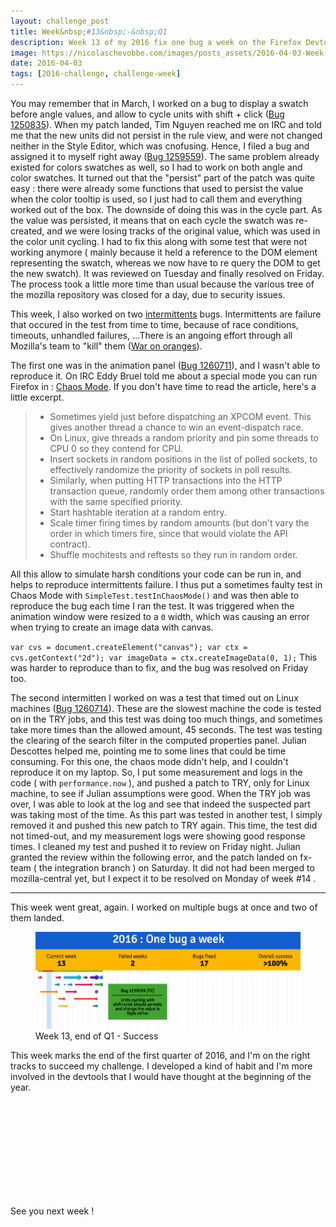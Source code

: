 ```yaml
---
layout: challenge_post
title: Week&nbsp;#13&nbsp;-&nbsp;Q1
description: Week 13 of my 2016 fix one bug a week on the Firefox Devtools
image: https://nicolaschevobbe.com/images/posts_assets/2016-04-03-Week-13/twitter-card.png
date: 2016-04-03
tags: [2016-challenge, challenge-week]
---
```


You may remember that in March, I worked on a bug to display a swatch before angle values, and allow to cycle units with shift + click ([Bug 1250835](https://bugzilla.mozilla.org/show_bug.cgi?id=1250835)). When my patch landed, Tim Nguyen reached me on IRC and told me that the new units did not persist in the rule view, and were not changed neither in the Style Editor, which was cnofusing. Hence, I filed a bug and assigned it to myself right away ([Bug 1259559](https://bugzilla.mozilla.org/show_bug.cgi?id=1259559)). The same problem already existed for colors swatches as well, so I had to work on both angle and color swatches. It turned out that the "persist" part of the patch was quite easy : there were already some functions that used to persist the value when the color tooltip is used, so I just had to call them and everything worked out of the box. The downside of doing this was in the cycle part. As the value was persisted, it means that on each cycle the swatch was re-created, and we were losing tracks of the original value, which was used in the color unit cycling. I had to fix this along with some test that were not working anymore ( mainly because it held a reference to the DOM element representing the swatch, whereas we now have to re query the DOM to get the new swatch).
It was reviewed on Tuesday and finally resolved on Friday. The process took a little more time than usual because the various tree of the mozilla repository was closed for a day, due to security issues.

This week, I also worked on two [intermittents](https://wiki.mozilla.org/DevTools/Intermittents) bugs. Intermittents are failure that occured in the test from time to time, because of race conditions, timeouts, unhandled failures, ...There is an angoing effort through all Mozilla's team to "kill" them ([War on oranges](https://brasstacks.mozilla.com/orangefactor/)).

The first one was in the animation panel ([Bug 1260711](https://bugzilla.mozilla.org/show_bug.cgi?id=1260711)), and I wasn't able to reproduce it. On IRC Eddy Bruel told me about a special mode you can run Firefox in : [Chaos Mode](http://robert.ocallahan.org/2014/03/introducing-chaos-mode.html). If you don't have time to read the article, here's a little excerpt.

<blockquote>
<ul>
  <li>Sometimes yield just before dispatching an XPCOM event. This gives another thread a chance to win an event-dispatch race.</li>
  <li>On Linux, give threads a random priority and pin some threads to CPU 0 so they contend for CPU.</li>
  <li>Insert sockets in random positions in the list of polled sockets, to effectively randomize the priority of sockets in poll results.</li>
  <li>Similarly, when putting HTTP transactions into the HTTP transaction queue, randomly order them among other transactions with the same specified priority.</li>
  <li>Start hashtable iteration at a random entry.</li>
  <li>Scale timer firing times by random amounts (but don't vary the order in which timers fire, since that would violate the API contract).</li>
  <li>Shuffle mochitests and reftests so they run in random order. </li>
</ul>
</blockquote>

All this allow to simulate harsh conditions your code can be run in, and helps to reproduce intermittents failure.
I thus put a sometimes faulty test in Chaos Mode with `SimpleTest.testInChaosMode()` and was then able to reproduce the bug each time I ran the test.
It was triggered when the animation window were resized to a `0` width, which was causing an error when trying to create an image data with canvas.

`
var cvs = document.createElement("canvas");
var ctx = cvs.getContext("2d");
var imageData = ctx.createImageData(0, 1);
`
This was harder to reproduce than to fix, and the bug was resolved on Friday too.

The second intermitten I worked on was a test that timed out on Linux machines ([Bug 1260714](https://bugzilla.mozilla.org/show_bug.cgi?id=1260714)). These are the slowest machine the code is tested on in the TRY jobs, and this test was doing too much things, and sometimes take more times than the allowed amount, 45 seconds. The test was testing the clearing of the search filter in the computed properties panel. Julian Descottes helped me, pointing me to some lines that could be time consuming. For this one, the chaos mode didn't help, and I couldn't reproduce it on my laptop. So, I put some measurement and logs in the code ( with `performance.now` ), and pushed a patch to TRY, only for Linux machine, to see if Julian assumptions were good. When the TRY job was over, I was able to look at the log and see that indeed the suspected part was taking most of the time. As this part was tested in another test, I simply removed it and pushed this new patch to TRY again. This time, the test did not timed-out, and my measurement logs were showing good response times.
I cleaned my test and pushed it to review on Friday night. Julian granted the review within the following error, and the patch landed on fx-team ( the integration branch ) on Saturday. It did not had been merged to mozilla-central yet, but I expect it to be resolved on Monday of week&nbsp;#14 .

<hr>

This week went great, again. I worked on multiple bugs at once and two of them landed.

<figure>
  <img src="/images/posts_assets/2016-04-03-Week-13/challenge.png" alt="Bugzilla Timeline - Week 13, end of Q1">
  <figcaption>Week 13, end of Q1 - Success</figcaption>
</figure>

This week marks the end of the first quarter of 2016, and I'm on the right tracks to succeed my challenge. I developed a kind of habit and I'm more involved in the devtools that I would have thought at the beginning of the year.

<figure>
  <svg>
  <figcaption>Expectations and reality</figcaption>
</figure>

See you next week !
